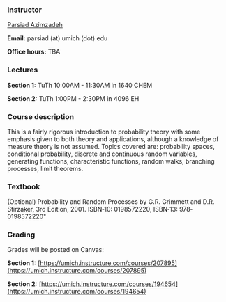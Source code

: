 ### Instructor

[Parsiad Azimzadeh](http://parsiad.ca)

**Email:** parsiad (at) umich (dot) edu

**Office hours:** TBA

### Lectures

**Section 1:** TuTh 10:00AM - 11:30AM in 1640 CHEM

**Section 2:** TuTh 1:00PM - 2:30PM in 4096 EH

### Course description

This is a fairly rigorous introduction to probability theory with some emphasis given to both theory and applications, although a knowledge of measure theory is not assumed. Topics covered are: probability spaces, conditional probability, discrete and continuous random variables, generating functions, characteristic functions, random walks, branching processes, limit theorems.

### Textbook

(Optional) Probability and Random Processes by G.R. Grimmett and D.R. Stirzaker, 3rd Edition, 2001. ISBN‐10: 0198572220, ISBN‐13: 978‐0198572220"

### Grading

Grades will be posted on Canvas:

**Section 1:** [https://umich.instructure.com/courses/207895](https://umich.instructure.com/courses/207895)

**Section 2:** [https://umich.instructure.com/courses/194654](https://umich.instructure.com/courses/194654)
